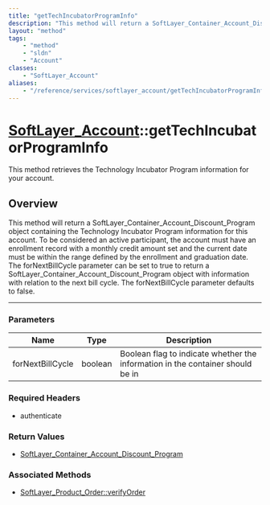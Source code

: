 ```yaml
---
title: "getTechIncubatorProgramInfo"
description: "This method will return a SoftLayer_Container_Account_Discount_Program object containing the Technology Incubator Progra... "
layout: "method"
tags:
    - "method"
    - "sldn"
    - "Account"
classes:
    - "SoftLayer_Account"
aliases:
    - "/reference/services/softlayer_account/getTechIncubatorProgramInfo"
---
```

# [SoftLayer_Account](/reference/services/SoftLayer_Account)::getTechIncubatorProgramInfo

This method retrieves the Technology Incubator Program information for your account. 


## Overview 
This method will return a SoftLayer_Container_Account_Discount_Program object containing the Technology Incubator Program information for this account. To be considered an active participant, the account must have an enrollment record with a monthly credit amount set and the current date must be within the range defined by the enrollment and graduation date. The forNextBillCycle parameter can be set to true to return a SoftLayer_Container_Account_Discount_Program object with information with relation to the next bill cycle. The forNextBillCycle parameter defaults to false. 

-----

### Parameters 
|Name | Type | Description |
| --- | --- | --- |
|forNextBillCycle| boolean| Boolean flag to indicate whether the information in the container should be in|


### Required Headers
* authenticate


### Return Values
* <a href='/reference/datatypes/SoftLayer_Container_Account_Discount_Program'>SoftLayer_Container_Account_Discount_Program </a>


### Associated Methods

*  [SoftLayer_Product_Order::verifyOrder](/reference/services/SoftLayer_Product_Order/verifyOrder )




